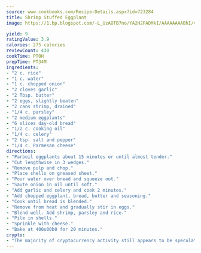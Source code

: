 ```yaml
---
source: www.cookbooks.com/Recipe-Details.aspx?id=723284
title: Shrimp Stuffed Eggplant
image: https://1.bp.blogspot.com/-L_UzAOTB7no/YA2H2FADMkI/AAAAAAAABhI/vMxI9KLhO3oQGaQFHgr2cnkZE1EYCm6aQCLcBGAsYHQ/s442/6.png

yield: 9
ratingValue: 3.9
calories: 275 calories
reviewCount: 430
cookTime: PT0H
prepTime: PT34M
ingredients:
- "2 c. rice"
- "1 c. water"
- "1 c. chopped onion"
- "2 cloves garlic"
- "2 Tbsp. butter"
- "2 eggs, slightly beaten"
- "2 cans shrimp, drained"
- "1/4 c. parsley"
- "2 medium eggplants"
- "6 slices day-old bread"
- "1/2 c. cooking oil"
- "1/4 c. celery"
- "2 tsp. salt and pepper"
- "1/4 c. Parmesan cheese"
directions:
- "Parboil eggplants about 15 minutes or until almost tender."
- "Cut lengthwise in 3 wedges."
- "Remove pulp and chop."
- "Place shells on greased sheet."
- "Pour water over bread and squeeze out."
- "Saute onion in oil until soft."
- "Add garlic and celery and cook 2 minutes."
- "Add chopped eggplant, bread, butter and seasoning."
- "Cook until bread is blended."
- "Remove from heat and gradually stir in eggs."
- "Blend well. Add shrimp, parsley and rice."
- "Pile in shells."
- "Sprinkle with cheese."
- "Bake at 400u00b0 for 20 minutes."
crypto:
- "The majority of cryptocurrency activity still appears to be speculative."
---
```

